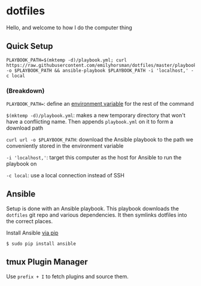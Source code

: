 # dotfiles

Hello, and welcome to how I do the computer thing

## Quick Setup

```
PLAYBOOK_PATH=$(mktemp -d)/playbook.yml; curl https://raw.githubusercontent.com/emilyhorsman/dotfiles/master/playbook.yml -o $PLAYBOOK_PATH && ansible-playbook $PLAYBOOK_PATH -i 'localhost,' -c local
```

### (Breakdown)

`PLAYBOOK_PATH=`: define an [environment variable](https://en.wikipedia.org/wiki/Environment_variable) for the rest of the command

`$(mktemp -d)/playbook.yml`: makes a new temporary directory that won't have a conflicting name. Then appends `playbook.yml` on it to form a download path

`curl url -o $PLAYBOOK_PATH`: download the Ansible playbook to the path we conveniently stored in the environment variable

`-i 'localhost,'`: target this computer as the host for Ansible to run the playbook on

`-c local`: use a local connection instead of SSH

## Ansible

Setup is done with an Ansible playbook. This playbook downloads the `dotfiles`
git repo and various dependencies. It then symlinks dotfiles into the correct
places.

Install Ansible [via pip](http://docs.ansible.com/ansible/intro_installation.html#latest-releases-via-pip)

```
$ sudo pip install ansible
```

## tmux Plugin Manager

Use `prefix + I` to fetch plugins and source them.
